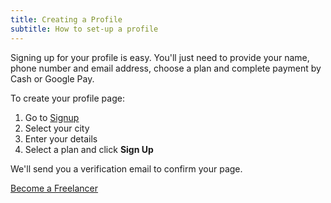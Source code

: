 ```yaml
---
title: Creating a Profile
subtitle: How to set-up a profile
---
```


Signing up for your profile is easy. You'll just need to provide your name, phone number and email address, choose a plan and complete payment by Cash or Google Pay. 

To create your profile page:

<ol>
  <li>Go to <a href="{{ site.url }}/signup">Signup</a></li>
  <li>Select your city</li>
  <li>Enter your details</li>
  <li>Select a plan and click <b>Sign Up</b></li>
</ol>

We'll send you a verification email to confirm your page.

<a href="{{ site.url }}/signup" class="button primary">Become a Freelancer</a>
